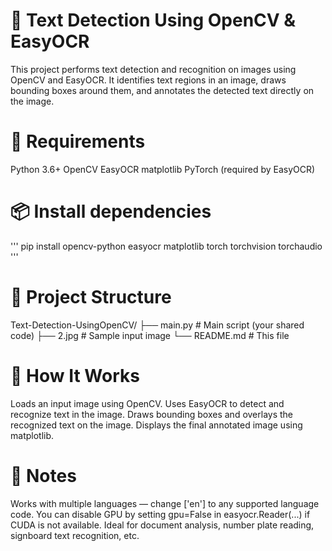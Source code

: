 # 📝 Text Detection Using OpenCV & EasyOCR

This project performs text detection and recognition on images using OpenCV and EasyOCR. It identifies text regions in an image, draws bounding boxes around them, and annotates the detected text directly on the image.

# 🧰 Requirements
Python 3.6+
OpenCV
EasyOCR
matplotlib
PyTorch (required by EasyOCR)

# 📦 Install dependencies
'''
pip install opencv-python easyocr matplotlib torch torchvision torchaudio
'''

# 📂 Project Structure
Text-Detection-UsingOpenCV/
├── main.py               # Main script (your shared code)
├── 2.jpg                 # Sample input image
└── README.md             # This file

# 🧠 How It Works
Loads an input image using OpenCV.
Uses EasyOCR to detect and recognize text in the image.
Draws bounding boxes and overlays the recognized text on the image.
Displays the final annotated image using matplotlib.

# 📌 Notes
Works with multiple languages — change ['en'] to any supported language code.
You can disable GPU by setting gpu=False in easyocr.Reader(...) if CUDA is not available.
Ideal for document analysis, number plate reading, signboard text recognition, etc.

